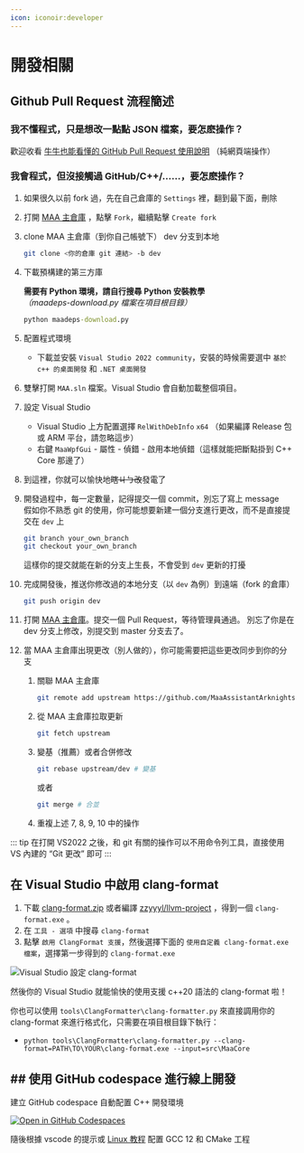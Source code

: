 ```yaml
---
icon: iconoir:developer
---
```

# 開發相關

## Github Pull Request 流程簡述

### 我不懂程式，只是想改一點點 JSON 檔案，要怎麽操作？

歡迎收看 [牛牛也能看懂的 GitHub Pull Request 使用說明](2.4-純網頁端PR教學.md) （純網頁端操作）

### 我會程式，但沒接觸過 GitHub/C++/……，要怎麽操作？

1. 如果很久以前 fork 過，先在自己倉庫的 `Settings` 裡，翻到最下面，刪除
2. 打開 [MAA 主倉庫](https://github.com/MaaAssistantArknights/MaaAssistantArknights) ，點擊 `Fork`，繼續點擊 `Create fork`
3. clone MAA 主倉庫（到你自己帳號下） dev 分支到本地

    ```bash
    git clone <你的倉庫 git 連結> -b dev
    ```

4. 下載預構建的第三方庫

    **需要有 Python 環境，請自行搜尋 Python 安裝教學**  
    _（maadeps-download.py 檔案在項目根目錄）_

    ```cmd
    python maadeps-download.py
    ```

5. 配置程式環境

    - 下載並安裝 `Visual Studio 2022 community`，安裝的時候需要選中 `基於 c++ 的桌面開發` 和 `.NET 桌面開發`

6. 雙擊打開 `MAA.sln` 檔案。Visual Studio 會自動加載整個項目。
7. 設定 Visual Studio

    - Visual Studio 上方配置選擇 `RelWithDebInfo` `x64` （如果編譯 Release 包 或 ARM 平台，請忽略這步）
    - 右鍵 `MaaWpfGui` - 屬性 - 偵錯 - 啟用本地偵錯（這樣就能把斷點掛到 C++ Core 那邊了）

8. 到這裡，你就可以愉快地~~瞎ㄐㄅ改~~發電了
9. 開發過程中，每一定數量，記得提交一個 commit，別忘了寫上 message  
   假如你不熟悉 git 的使用，你可能想要新建一個分支進行更改，而不是直接提交在 `dev` 上

    ```bash
    git branch your_own_branch
    git checkout your_own_branch
    ```

    這樣你的提交就能在新的分支上生長，不會受到 `dev` 更新的打擾

10. 完成開發後，推送你修改過的本地分支（以 `dev` 為例）到遠端（fork 的倉庫）

    ```bash
    git push origin dev
    ```

11. 打開 [MAA 主倉庫](https://github.com/MaaAssistantArknights/MaaAssistantArknights)。提交一個 Pull Request，等待管理員通過。
    別忘了你是在 dev 分支上修改，別提交到 master 分支去了。
	
12. 當 MAA 主倉庫出現更改（別人做的），你可能需要把這些更改同步到你的分支
    1. 關聯 MAA 主倉庫

        ```bash
        git remote add upstream https://github.com/MaaAssistantArknights/MaaAssistantArknights.git
        ```

    2. 從 MAA 主倉庫拉取更新

        ```bash
        git fetch upstream
        ```

    3. 變基（推薦）或者合併修改

        ```bash
        git rebase upstream/dev # 變基
        ```

        或者

        ```bash
        git merge # 合並
        ```

    4. 重複上述 7, 8, 9, 10 中的操作

::: tip
在打開 VS2022 之後，和 git 有關的操作可以不用命令列工具，直接使用 VS 內建的 “Git 更改” 即可
:::

## 在 Visual Studio 中啟用 clang-format

1. 下載 [clang-format.zip](https://github.com/MaaAssistantArknights/MaaAssistantArknights/files/12775054/clang-format.zip) 或者編譯 [zzyyyl/llvm-project](https://github.com/zzyyyl/llvm-project/tree/fix/clang-format) ，得到一個 `clang-format.exe` 。
2. 在 `工具 - 選項` 中搜尋 `clang-format`
3. 點擊 `啟用 ClangFormat 支援`，然後選擇下面的 `使用自定義 clang-format.exe 檔案`，選擇第一步得到的 `clang-format.exe`

![Visual Studio 設定 clang-format](https://user-images.githubusercontent.com/74587068/188262146-bf36f10a-db94-4a3c-9802-88b703342fb6.png)

然後你的 Visual Studio 就能愉快的使用支援 c++20 語法的 clang-format 啦！

你也可以使用 `tools\ClangFormatter\clang-formatter.py` 來直接調用你的 clang-format 來進行格式化，只需要在項目根目錄下執行：

- `python tools\ClangFormatter\clang-formatter.py --clang-format=PATH\TO\YOUR\clang-format.exe --input=src\MaaCore`

## ## 使用 GitHub codespace 進行線上開發

建立 GitHub codespace 自動配置 C++ 開發環境

[![Open in GitHub Codespaces](https://github.com/codespaces/badge.svg?color=green)](https://codespaces.new/MaaAssistantArknights/MaaAssistantArknights)

隨後根據 vscode 的提示或 [Linux 教程](./2.1-Linux編譯教學.md) 配置 GCC 12 和 CMake 工程
